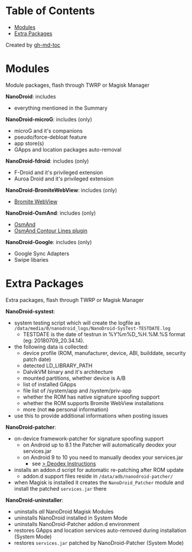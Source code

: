 Table of Contents
=================

   * [Modules](#modules)
   * [Extra Packages](#extra-packages)

Created by [gh-md-toc](https://github.com/ekalinin/github-markdown-toc)

# Modules

Module packages, flash through TWRP or Magisk Manager

**NanoDroid**: includes
  * everything mentioned in the Summary

**NanoDroid-microG**: includes (only)
  * microG and it's companions
  * pseudo/force-debloat feature
  * app store(s)
  * GApps and location packages auto-removal

**NanoDroid-fdroid**: includes (only)
  * F-Droid and it's privileged extension
  * Auroa Droid and it's privileged extension

**NanoDroid-BromiteWebView**: includes (only)
  * [Bromite WebView](https://www.bromite.org/system_web_view)

**NanoDroid-OsmAnd**: includes (only)
  * [OsmAnd](https://f-droid.org/de/packages/net.osmand.plus/)
  * [OsmAnd Contour Lines plugin](https://f-droid.org/de/packages/net.osmand.srtmPlugin.paid/)

**NanoDroid-Google**: includes (only)
  * Google Sync Adapters
  * Swipe libaries

# Extra Packages

Extra packages, flash through TWRP or Magisk Manager

**NanoDroid-systest**:
  * system testing script which will create the logfile as `/data/media/0/nanodroid_logs/NanoDroid-SysTest-TESTDATE.log`
     * TESTDATE is the date of testrun in %Y%m%D_%H.%M.%S format (eg: 20180709_20.34.14).
  * the following data is collected:
     * device profile (ROM, manufacturer, device, ABI, builddate, security patch date)
     * detected LD_LIBRARY_PATH
     * DalvikVM binary and it's architecture
     * mounted partitions, whether device is A/B
     * list of installed GApps
     * file list of /system/app and /system/priv-app
     * whether the ROM has native signature spoofing support
     * whether the ROM supports Bromite WebView installations
     * more (not **no** personal information)
  * use this to provide additional informations when posting issues

**NanoDroid-patcher**:
  * on-device framework-patcher for signature spoofing support
     * on Android up to 8.1 the Patcher will automatically deodex your services.jar
     * on Android 9 to 10 you need to manually deodex your services.jar
         * see [> Deodex Instructions](doc/DeodexServices.md)
  * installs an addon.d script for automatic re-patching after ROM update
     * addon.d support files reside in `/data/adb/nanodroid-patcher/`
  * when Magisk is installed it creates the `NanoDroid_Patcher` module and install the patched `services.jar` there

**NanoDroid-uninstaller**:
  * uninstalls *all* NanoDroid Magisk Modules
  * uninstalls NanoDroid installed in System Mode
  * uninstalls NanoDroid-Patcher addon.d environment
  * restores GApps and location services auto-removed during installation (System Mode)
  * restores `services.jar` patched by NanoDroid-Patcher (System Mode)
